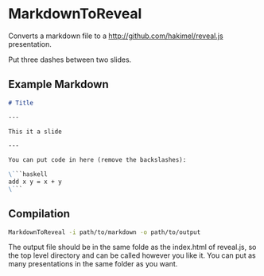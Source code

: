 # MarkdownToReveal

Converts a markdown file to a http://github.com/hakimel/reveal.js presentation.

Put three dashes between two slides.

## Example Markdown

```markdown
# Title

---

This it a slide

---

You can put code in here (remove the backslashes):

\```haskell
add x y = x + y
\```

```

## Compilation

```sh
MarkdownToReveal -i path/to/markdown -o path/to/output
```

The output file should be in the same folde as the index.html of reveal.js,
so the top level directory and can be called however you like it.
You can put as many presentations in the same folder as you want.
